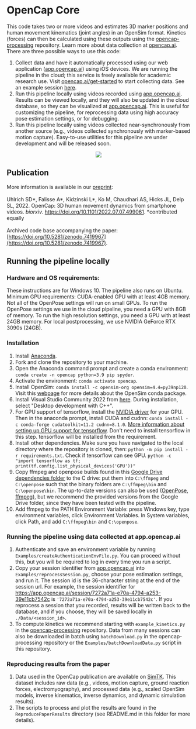 # OpenCap Core
This code takes two or more videos and estimates 3D marker positions and human movement kinematics (joint angles) in an OpenSim format. Kinetics (forces) can then be calculated using these outputs using the [opencap-processing](https://github.com/stanfordnmbl/opencap-processing) repository. Learn more about data collection at [opencap.ai](https://opencap.ai). There are three possible ways to use this code:
1) Collect data and have it automatically processed using our web application ([app.opencap.ai](https://app.opencap.ai)) using iOS devices. We are running the pipeline in the cloud; this service is freely available for academic research use. Visit [opencap.ai/get-started](https://opencap.ai/get-started) to start collecting data. See an example session [here](https://app.opencap.ai/session/7272a71a-e70a-4794-a253-39e11cb7542c).
2) Run this pipeline locally using videos recorded using [app.opencap.ai](https://app.opencap.ai). Results can be viewed locally, and they will also be updated in the cloud database, so they can be visualized at [app.opencap.ai](https://app.opencap.ai). This is useful for customizing the pipeline, for reprocessing data using high accuracy pose estimation settings, or for debugging.
3) Run this pipeline locally using videos collected near-synchronously from another source (e.g., videos collected synchronously with marker-based motion capture). Easy-to-use utilities for this pipeline are under development and will be released soon.

<p align="center">
  <img src="media/cut_fastAndSlow.gif">
</p>


## Publication
More information is available in our [preprint](https://www.biorxiv.org/content/10.1101/2022.07.07.499061v1): <br> <br> 
Uhlrich SD*, Falisse A*, Kidzinski L*, Ko M, Chaudhari AS, Hicks JL, Delp SL, 2022. OpenCap: 3D human movement dynamics from smartphone videos. _biorxiv_. https://doi.org/10.1101/2022.07.07.499061. *contributed equally <br> <br> 
Archived code base accompanying the paper: [https://doi.org/10.5281/zenodo.7419967](https://doi.org/10.5281/zenodo.7419967).

## Running the pipeline locally
### Hardware and OS requirements:
These instructions are for Windows 10. The pipeline also runs on Ubuntu. Minimum GPU requirements: CUDA-enabled GPU with at least 4GB memory. Not all of the OpenPose settings will run on small GPUs. To run the OpenPose settings we use in the cloud pipeline, you need a GPU with 8GB of memory. To run the high resolution settings, you need a GPU with at least 24GB memory. For local postprocessing, we use NVIDIA GeForce RTX 3090s (24GB).

### Installation
1. Install [Anaconda](https://www.anaconda.com/).
2. Fork and clone the repository to your machine.
3. Open the Anaconda command prompt and create a conda environment: `conda create -n opencap python=3.9 pip spyder`.
4. Activate the environment: `conda activate opencap`.
5. Install OpenSim: `conda install -c opensim-org opensim=4.4=py39np120`. Visit this [webpage](https://simtk-confluence.stanford.edu:8443/display/OpenSim/Conda+Package) for more details about the OpenSim conda package. 
6. Install Visual Studio Community 2022 from [here](https://visualstudio.microsoft.com/vs/community/). During installation, select "Desktop development with C++". 
7. For GPU support of tensorflow, install the [NVIDIA driver](https://www.nvidia.com/download/index.aspx?lang=en-us) for your GPU. Then in the anaconda prompt, install CUDA and cudnn: `conda install -c conda-forge cudatoolkit=11.2 cudnn=8.1.0`. [More information about setting up GPU support for tensorflow](https://www.tensorflow.org/install/pip).
Don't need to install tensorflow in this step. tensorflow will be installed from the requirement.
8. Install other dependencies. Make sure you have navigated to the local directory where the repository is cloned, then: `python -m pip install -r requirements.txt`.
Check if tensorflow can see GPU.
`python -c "import tensorflow as tf; print(tf.config.list_physical_devices('GPU'))"`
9. Copy ffmpeg and openpose builds found in this [Google Drive dependencies folder](https://drive.google.com/drive/folders/17ihUjaKsc8vwzOuzKWIMndNz_Z7Odm4N?usp=sharing) to the C drive: put them into `C:\ffmpeg` and `C:\openpose` such that the binary folders are `C:\ffmpeg\bin` and `C:\openpose\bin`. The up-to-date versions can also be used ([OpenPose](https://github.com/CMU-Perceptual-Computing-Lab/openpose/releases), [ffmpeg](https://www.gyan.dev/ffmpeg/builds/)), but we recommend the provided versions from the Google Drive folder, since they have been tested with the pipeline.
10. Add ffmpeg to the PATH Environment Variable: press Windows key, type environment variables, click Environment Variables. In System variables, click Path, and add `C:\ffmpeg\bin` and `C:\openpose`. 

### Running the pipeline using data collected at app.opencap.ai

1) Authenticate and save an environment variable by running `Examples/createAuthenticationEnvFile.py`. You can proceed without this, but you will be required to log in every time you run a script.
2) Copy your session identifier from [app.opencap.ai](https://app.opencap.ai) into `Examples/reprocessSession.py`, choose your pose estimation settings, and run it. The session id is the 36-character string at the end of the session url. For example, the session identifier for https://app.opencap.ai/session/7272a71a-e70a-4794-a253-39e11cb7542c is `'7272a71a-e70a-4794-a253-39e11cb7542c'`. If you reprocess a session that you recorded, results will be written back to the database, and if you choose, they will be saved locally in `./Data/<session_id>`.
3) To compute kinetics we recommend starting with `example_kinetics.py` in the [opencap-processing](https://github.com/stanfordnmbl/opencap-processing) repository. Data from many sessions can also be downloaded in batch using `batchDownload.py` in the opencap-processing repository or the `Examples/batchDownloadData.py` script in this repository.

### Reproducing results from the paper 
1) Data used in the OpenCap publication are available on [SimTK](https://simtk.org/projects/opencap). This dataset includes raw data (e.g., videos, motion capture, ground reaction forces, electromyography), and processed data (e.g., scaled OpenSim models, inverse kinematics, inverse dynamics, and dynamic simulation results).
2) The scripts to process and plot the results are found in the `ReproducePaperResults` directory (see README.md in this folder for more details).
